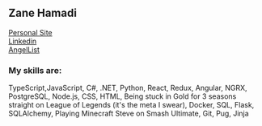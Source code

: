 <h2> Zane Hamadi  </h2>

<!--
**zanehamadi/zanehamadi** is a ✨ _special_ ✨ repository because its `README.md` (this file) appears on your GitHub profile.

Here are some ideas to get you started:

- 🔭 I’m currently working on ...
- 🌱 I’m currently learning ...
- 👯 I’m looking to collaborate on ...
- 🤔 I’m looking for help with ...
- 💬 Ask me about ...
- 📫 How to reach me: ...
- 😄 Pronouns: ...
- ⚡ Fun fact: ...
-->


[Personal Site](https://zanehamadi.com/)
<br>
[Linkedin](https://www.linkedin.com/in/zanehamadi/)
<br>
[AngelList](https://angel.co/u/zane-el-abedean-hamadi)
</p>


<h3> My skills are: </h3>

TypeScript,JavaScript, C#, .NET, Python, React, Redux, Angular, NGRX, PostgreSQL, Node.js, CSS, HTML, Being stuck in Gold for 3 seasons straight on League of Legends (it's the meta I swear), Docker, SQL, Flask, SQLAlchemy, Playing Minecraft Steve on Smash Ultimate, Git, Pug, Jinja

